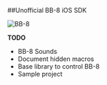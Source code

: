 ##Unofficial BB-8 iOS SDK

![BB-8](https://pbs.twimg.com/media/COdlnAbWUAE0tbG.jpg:large "BB-8")

**TODO**
- BB-8 Sounds
- Document hidden macros
- Base library to control BB-8
- Sample project
